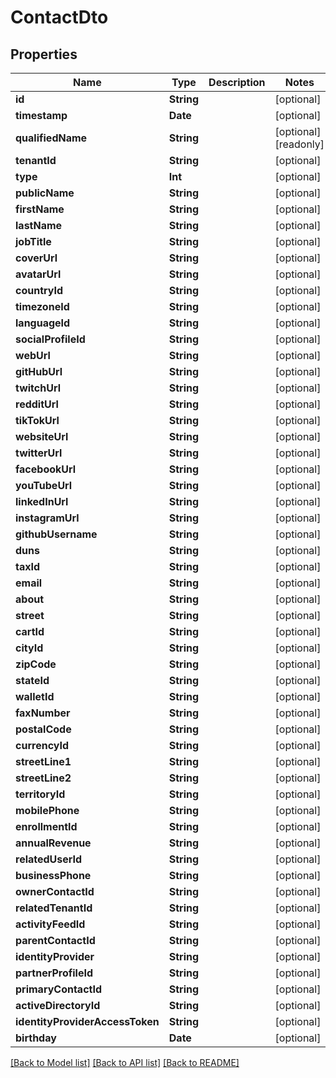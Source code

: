 # ContactDto

## Properties
Name | Type | Description | Notes
------------ | ------------- | ------------- | -------------
**id** | **String** |  | [optional] 
**timestamp** | **Date** |  | [optional] 
**qualifiedName** | **String** |  | [optional] [readonly] 
**tenantId** | **String** |  | [optional] 
**type** | **Int** |  | [optional] 
**publicName** | **String** |  | [optional] 
**firstName** | **String** |  | [optional] 
**lastName** | **String** |  | [optional] 
**jobTitle** | **String** |  | [optional] 
**coverUrl** | **String** |  | [optional] 
**avatarUrl** | **String** |  | [optional] 
**countryId** | **String** |  | [optional] 
**timezoneId** | **String** |  | [optional] 
**languageId** | **String** |  | [optional] 
**socialProfileId** | **String** |  | [optional] 
**webUrl** | **String** |  | [optional] 
**gitHubUrl** | **String** |  | [optional] 
**twitchUrl** | **String** |  | [optional] 
**redditUrl** | **String** |  | [optional] 
**tikTokUrl** | **String** |  | [optional] 
**websiteUrl** | **String** |  | [optional] 
**twitterUrl** | **String** |  | [optional] 
**facebookUrl** | **String** |  | [optional] 
**youTubeUrl** | **String** |  | [optional] 
**linkedInUrl** | **String** |  | [optional] 
**instagramUrl** | **String** |  | [optional] 
**githubUsername** | **String** |  | [optional] 
**duns** | **String** |  | [optional] 
**taxId** | **String** |  | [optional] 
**email** | **String** |  | [optional] 
**about** | **String** |  | [optional] 
**street** | **String** |  | [optional] 
**cartId** | **String** |  | [optional] 
**cityId** | **String** |  | [optional] 
**zipCode** | **String** |  | [optional] 
**stateId** | **String** |  | [optional] 
**walletId** | **String** |  | [optional] 
**faxNumber** | **String** |  | [optional] 
**postalCode** | **String** |  | [optional] 
**currencyId** | **String** |  | [optional] 
**streetLine1** | **String** |  | [optional] 
**streetLine2** | **String** |  | [optional] 
**territoryId** | **String** |  | [optional] 
**mobilePhone** | **String** |  | [optional] 
**enrollmentId** | **String** |  | [optional] 
**annualRevenue** | **String** |  | [optional] 
**relatedUserId** | **String** |  | [optional] 
**businessPhone** | **String** |  | [optional] 
**ownerContactId** | **String** |  | [optional] 
**relatedTenantId** | **String** |  | [optional] 
**activityFeedId** | **String** |  | [optional] 
**parentContactId** | **String** |  | [optional] 
**identityProvider** | **String** |  | [optional] 
**partnerProfileId** | **String** |  | [optional] 
**primaryContactId** | **String** |  | [optional] 
**activeDirectoryId** | **String** |  | [optional] 
**identityProviderAccessToken** | **String** |  | [optional] 
**birthday** | **Date** |  | [optional] 

[[Back to Model list]](../README.md#documentation-for-models) [[Back to API list]](../README.md#documentation-for-api-endpoints) [[Back to README]](../README.md)


